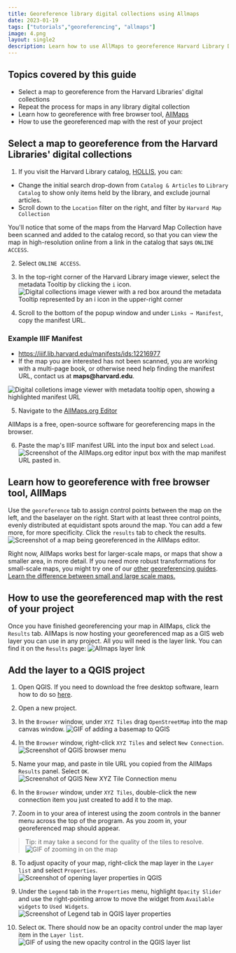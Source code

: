 ```yaml
---
title: Georeference library digital collections using Allmaps
date: 2023-01-19
tags: ["tutorials","georeferencing", "allmaps"]
image: 4.png
layout: single2
description: Learn how to use AllMaps to georeference Harvard Library Digital Collections items in the browser, to use in GIS and map making projects.
---
```


## Topics covered by this guide

 - Select a map to georeference from the Harvard Libraries' digital collections
 - Repeat the process for maps in any library digital collection
 - Learn how to georeference with free browser tool, [AllMaps](https://allmaps.org/)
 - How to use the georeferenced map with the rest of your project

## Select a map to georeference from the Harvard Libraries' digital collections

1. If you visit the Harvard Library catalog, [HOLLIS](https://hollis.harvard.edu/primo-explore/search?query=any,contains,map%20cambridge&tab=books&search_scope=default_scope&vid=HVD2&facet=library,include,map&lang=en_US&offset=0), you can:

- Change the initial search drop-down from `Catalog & Articles` to `Library Catalog` to show only items held by the library, and exclude journal articles.
- Scroll down to the `Location` filter on the right, and filter by `Harvard Map Collection`

You'll notice that some of the maps from the Harvard Map Collection have been scanned and added to the catalog record, so that you can view the map in high-resolution online from a link in the catalog that says `ONLINE ACCESS`.

2. Select `ONLINE ACCESS`. 

3. In the top-right corner of the Harvard Library image viewer, select the metadata Tooltip by clicking the `i` icon.
![Digital collections image viewer with a red box around the metadata Tooltip represented by an i icon in the upper-right corner](media/1.png)

4. Scroll to the bottom of the popup window and under `Links → Manifest`, copy the manifest URL.

<div class="alert-success">
<h3>Example IIIF Manifest</h3>
<ul>
<li><a href="https://iiif.lib.harvard.edu/manifests/ids:12216977">https://iiif.lib.harvard.edu/manifests/ids:12216977</a></li>
<li>If the map you are interested has not been scanned, you are working with a multi-page book, or otherwise need help finding the manifest URL, contact us at <strong>maps@harvard.edu</strong>.</li>
</ul>
<img src="media/2.png" alt="Digital colletions image viewer with metadata tooltip open, showing a highlighted manifest URL">
</div>

5. Navigate to the [AllMaps.org Editor](https://editor.allmaps.org/#/)
<div class="alert-success">AllMaps is a free, open-source software for georeferencing maps in the browser.</div>

6. Paste the map's IIIF manifest URL into the input box and select `Load`. 
![Screenshot of the AllMaps.org editor input box with the map manifest URL pasted in.](media/3.png)


## Learn how to georeference with free browser tool, AllMaps

Use the `georeference` tab to assign control points between the map on the left, and the baselayer on the right. Start with at least three control points, evenly distributed at equidistant spots around the map. You can add a few more, for more specificity. Click the `results` tab to check the results. 
![Screenshot of a map being georeferenced in the AllMaps editor.](media/4.png)

<div class="alert-danger">
Right now, AllMaps works best for larger-scale maps, or maps that show a smaller area, in more detail. If you need more robust transformations for small-scale maps, you might try one of our <a href="https://mapping.share.library.harvard.edu/tags/georeferencing/">other georeferencing guides</a>. <a href="http://www.geo.hunter.cuny.edu/~jochen/gtech361/lectures/lecture02/concepts/04%20Understanding%20map%20scale.html#:~:text=You%20will%20commonly%20see%20references,large%20area%20in%20less%20detail.">Learn the difference between small and large scale maps.</a>
</div>

## How to use the georeferenced map with the rest of your project

Once you have finished georeferencing your map in AllMaps, click the `Results` tab. AllMaps is now hosting your georeferenced map as a GIS web layer you can use in any project. All you will need is the layer link. You can find it on the `Results` page:
![Allmaps layer link](media/allmaps-tiles-link.png)


## Add the layer to a QGIS project

1. Open QGIS. If you need to download the free desktop software, learn how to do so [here](https://harvardmapcollection.github.io/tutorials/qgis/download/).

2. Open a new project.

3. In the `Browser` window, under `XYZ Tiles` drag `OpenStreetMap` into the map canvas window.
![GIF of adding a basemap to QGIS](media/add.gif)

4. In the `Browser` window, right-click `XYZ Tiles` and select `New Connection`.
![Screenshot of QGIS browser menu](media/7.png)

5. Name your map, and paste in tile URL you copied from the AllMaps `Results` panel. Select `OK`. 
![Screenshot of QGIS New XYZ Tile Connection menu](media/8.png)

6. In the `Browser` window, under `XYZ Tiles`, double-click the new connection item you just created to add it to the map. 

7. Zoom in to your area of interest using the zoom controls in the banner menu across the top of the program. As you zoom in, your georeferenced map should appear. 
> Tip: it may take a second for the quality of the tiles to resolve.
![GIF of zooming in on the map](media/zoom.gif)

8. To adjust opacity of your map, right-click the map layer in the `Layer list` and select `Properties`.
![Screenshot of opening layer properties in QGIS](media/10.png)

9. Under the `Legend` tab in the `Properties` menu, highlight `Opacity Slider` and use the right-pointing arrow to move the widget from `Available widgets` to `Used Widgets`. 
![Screenshot of Legend tab in QGIS layer properties](media/11.png)

10. Select `OK`. There should now be an opacity control under the map layer item in the `Layer list`.
![GIF of using the new opacity control in the QGIS layer list](media/qgisopacity.gif)






